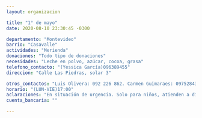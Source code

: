 ```yaml
---
layout: organizacion

title: "1° de mayo"
date: 2020-08-10 23:30:45 -0300

departamento: "Montevideo"
barrio: "Casavalle"
actividades: "Merienda"
donaciones: "Todo tipo de donaciones"
necesidades: "Leche en polvo, azúcar, cocoa, grasa"
telefono_contacto: "(Yessica García)096389455"
direccion: "Calle Las Piedras, solar 3"

otros_contactos: "Luis Olivera: 092 226 862. Carmen Guimaraes: 097528434"
horario: "(LUN-VIE)17:00"
aclaraciones: "En situación de urgencia. Solo para niños, atienden a diario 205 niños"
cuenta_bancaria: ""

---
```

